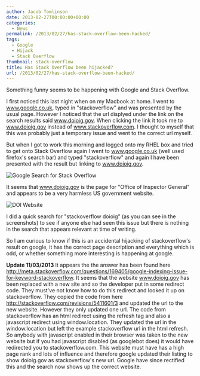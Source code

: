 ```yaml
---
author: Jacob Tomlinson
date: 2013-02-27T00:00:00+00:00
categories:
  - News
permalink: /2013/02/27/has-stack-overflow-been-hacked/
tags:
  - Google
  - Hijack
  - Stack Overflow
thumbnail: stack-overflow
title: Has Stack Overflow been hijacked?
url: /2013/02/27/has-stack-overflow-been-hacked/
---
```


Something funny seems to be happening with Google and Stack Overflow.

I first noticed this last night when on my Macbook at home. I went to www.google.co.uk, typed in "stackoverflow" and was presented by the usual page. However I noticed that the url displyed under the link on the search results said www.doioig.gov. When clicking the link it took me to www.doioig.gov instead of www.stackoverflow.com. I thought to myself that this was probably just a temporary issue and went to the correct url myself.

But when I got to work this morning and logged onto my RHEL box and tried to get onto Stack Overflow again I went to www.google.co.uk (well used firefox's search bar) and typed "stackoverflow" and again I have been presented with the result but linking to www.doioig.gov.

![Google Search for Stack Overflow](http://i.imgur.com/NwpQL7P.png)

It seems that www.doioig.gov is the page for "Office of Inspector General" and appears to be a very harmless US government website.

![DOI Website](http://i.imgur.com/C9tvnt2.png)

I did a quick search for "stackoverflow doioig" (as you can see in the screenshots) to see if anyone else had seen this issue but there is nothing in the search that appears relevant at time of writing.

So I am curious to know if this is an accidental hijacking of stackoverflow's result on google, it has the correct page description and everything which is odd, or whether something more interesting is happening at google.

**Update 11/03/2013**
It appears the the answer has been found here <http://meta.stackoverflow.com/questions/169405/google-indexing-issue-for-keyword-stackoverflow>.
It seems that the website www.doioig.gov has been replaced with a new site and so the developer put in some redirect code. They must've not know how to do this redirect and looked it up on stackoverflow. They copied the code from here <http://stackoverflow.com/revisions/5411601/3> and updated the url to the new website. However they only updated one url. The code from stackoverflow has an html redirect using the refresh tag and also a javascript redirect using window.location. They updated the url in the window.location but left the example stackoverflow url in the html refresh. So anybody with javascript enabled in their browser was taken to the new website but if you had javascript disabled (as googlebot does) it would have redirected you to stackoverflow.com. This website must have has a high page rank and lots of influence and therefore google updated their listing to show doioig.gov as stackoverflow's new url. Google have since rectified this and the search now shows up the correct website.

 [1]: http://www.jacobtomlinson.co.uk/wp-content/uploads/2013/02/stackoverflowdoioig.png
 [2]: http://www.jacobtomlinson.co.uk/wp-content/uploads/2013/02/doioig.png
